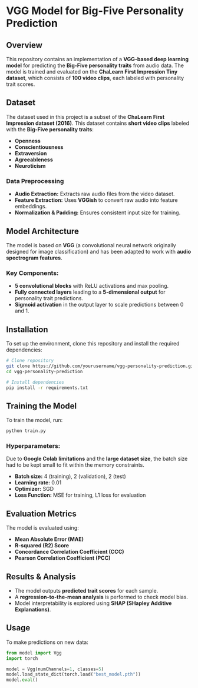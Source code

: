 # VGG Model for Big-Five Personality Prediction

## Overview
This repository contains an implementation of a **VGG-based deep learning model** for predicting the **Big-Five personality traits** from audio data. The model is trained and evaluated on the **ChaLearn First Impression Tiny dataset**, which consists of **100 video clips**, each labeled with personality trait scores.

## Dataset
The dataset used in this project is a subset of the **ChaLearn First Impression dataset (2016)**. This dataset contains **short video clips** labeled with the **Big-Five personality traits**:
- **Openness**
- **Conscientiousness**
- **Extraversion**
- **Agreeableness**
- **Neuroticism**

### Data Preprocessing
- **Audio Extraction:** Extracts raw audio files from the video dataset.
- **Feature Extraction:** Uses **VGGish** to convert raw audio into feature embeddings.
- **Normalization & Padding:** Ensures consistent input size for training.

## Model Architecture
The model is based on **VGG** (a convolutional neural network originally designed for image classification) and has been adapted to work with **audio spectrogram features**.

### Key Components:
- **5 convolutional blocks** with ReLU activations and max pooling.
- **Fully connected layers** leading to a **5-dimensional output** for personality trait predictions.
- **Sigmoid activation** in the output layer to scale predictions between 0 and 1.

## Installation
To set up the environment, clone this repository and install the required dependencies:
```bash
# Clone repository
git clone https://github.com/yourusername/vgg-personality-prediction.git
cd vgg-personality-prediction

# Install dependencies
pip install -r requirements.txt
```

## Training the Model
To train the model, run:
```bash
python train.py
```
### Hyperparameters:
Due to **Google Colab limitations** and the **large dataset size**, the batch size had to be kept small to fit within the memory constraints.
- **Batch size:** 4 (training), 2 (validation), 2 (test)
- **Learning rate:** 0.01
- **Optimizer:** SGD
- **Loss Function:** MSE for training, L1 loss for evaluation

## Evaluation Metrics
The model is evaluated using:
- **Mean Absolute Error (MAE)**
- **R-squared (R2) Score**
- **Concordance Correlation Coefficient (CCC)**
- **Pearson Correlation Coefficient (PCC)**

## Results & Analysis
- The model outputs **predicted trait scores** for each sample.
- A **regression-to-the-mean analysis** is performed to check model bias.
- Model interpretability is explored using **SHAP (SHapley Additive Explanations)**.

## Usage
To make predictions on new data:
```python
from model import Vgg
import torch

model = Vgg(numChannels=1, classes=5)
model.load_state_dict(torch.load("best_model.pth"))
model.eval()
```

